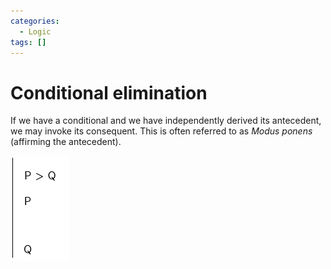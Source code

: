 ```yaml
---
categories:
  - Logic
tags: []
---
```


# Conditional elimination

If we have a conditional and we have independently derived its antecedent, we
may invoke its consequent. This is often referred to as _Modus ponens_
(affirming the antecedent).

![](/_img/cond-elim.png)
